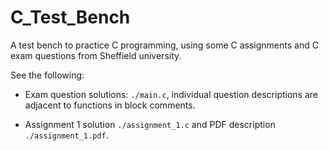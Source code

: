 # C_Test_Bench

A test bench to practice C programming, using some C assignments and C exam questions from Sheffield university.

See the following:

- Exam question solutions: `./main.c`, individual question descriptions are adjacent to functions in block comments.

- Assignment 1 solution `./assignment_1.c` and PDF description `./assignment_1.pdf`.
